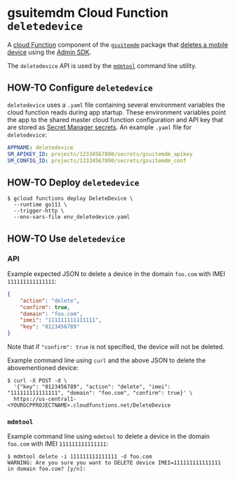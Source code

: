 # gsuitemdm Cloud Function `deletedevice` #

A [cloud Function](https://cloud.google.com/functions/) component of the [`gsuitemdm`](https://github.com/rickt/gsuitemdm) package that [deletes a mobile device](https://developers.google.com/admin-sdk/directory/v1/reference/mobiledevices/delete) using the [Admin SDK](https://developers.google.com/admin-sdk).

The `deletedevice` API is used by the [`mdmtool`](#mdmtool) command line utility.

## HOW-TO Configure `deletedevice` ##
`deletedevice` uses a `.yaml` file containing several environment variables the cloud function reads during app startup. These environment variables point the app to the shared master cloud function configuration and API key that are stored as [Secret Manager secrets](https://cloud.google.com/secret-manager/docs/managing-secrets). An example `.yaml` file for `deletedevice`:

```yaml
APPNAME: deletedevice
SM_APIKEY_ID: projects/12334567890/secrets/gsuitemdm_apikey
SM_CONFIG_ID: projects/12334567890/secrets/gsuitemdm_conf
```

## HOW-TO Deploy `deletedevice` ##
```
$ gcloud functions deploy DeleteDevice \
  --runtime go111 \
  --trigger-http \
  --env-vars-file env_deletedevice.yaml
```

## HOW-TO Use `deletedevice` ##

### API ###
Example expected JSON to delete a device in the domain `foo.com` with IMEI `111111111111111`:
```json
{
	"action": "delete",
	"confirm": true,
	"domain": "foo.com",
	"imei": "111111111111111",
	"key": "0123456789"
}
```

Note that if `"confirm": true` is not specified, the device will not be deleted. 

Example command line using `curl` and the above JSON to delete the abovementioned device:

```
$ curl -X POST -d \
  '{"key": "0123456789", "action": "delete", "imei": "111111111111111", "domain": "foo.com", "confirm": true}' \
  https://us-central1-<YOURGCPPROJECTNAME>.cloudfunctions.net/DeleteDevice
```

### `mdmtool` ##
Example command line using `mdmtool` to delete a device in the domain `foo.com` with IMEI `111111111111111`:
```
$ mdmtool delete -i 111111111111111 -d foo.com
WARNING: Are you sure you want to DELETE device IMEI=111111111111111 in domain foo.com? [y/n]: 
```
